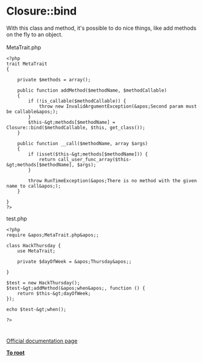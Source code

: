 # Closure::bind



With this class and method, it&apos;s possible to do nice things, like add methods on the fly to an object.<br><br>MetaTrait.php<br>

```
<?php
trait MetaTrait
{
    
    private $methods = array();
 
    public function addMethod($methodName, $methodCallable)
    {
        if (!is_callable($methodCallable)) {
            throw new InvalidArgumentException(&apos;Second param must be callable&apos;);
        }
        $this-&gt;methods[$methodName] = Closure::bind($methodCallable, $this, get_class());
    }
 
    public function __call($methodName, array $args)
    {
        if (isset($this-&gt;methods[$methodName])) {
            return call_user_func_array($this-&gt;methods[$methodName], $args);
        }
 
        throw RunTimeException(&apos;There is no method with the given name to call&apos;);
    }
 
}
?>
```


test.php


```
<?php
require &apos;MetaTrait.php&apos;;
 
class HackThursday {
    use MetaTrait;
 
    private $dayOfWeek = &apos;Thursday&apos;;
 
}
 
$test = new HackThursday();
$test-&gt;addMethod(&apos;when&apos;, function () {
    return $this-&gt;dayOfWeek;
});
 
echo $test-&gt;when();

?>
```
  

#

[Official documentation page](https://www.php.net/manual/en/closure.bind.php)

**[To root](/README.md)**